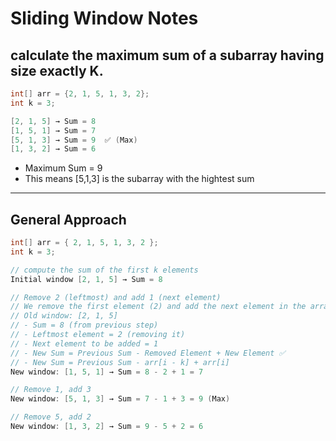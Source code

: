 # Sliding Window Notes

## calculate the maximum sum of a subarray having size exactly K.

```java
int[] arr = {2, 1, 5, 1, 3, 2};
int k = 3;

[2, 1, 5] → Sum = 8
[1, 5, 1] → Sum = 7
[5, 1, 3] → Sum = 9  ✅ (Max)
[1, 3, 2] → Sum = 6
```

- Maximum Sum = 9
- This means [5,1,3] is the subarray with the hightest sum

---

## General Approach

```java
int[] arr = { 2, 1, 5, 1, 3, 2 };
int k = 3;

// compute the sum of the first k elements
Initial window [2, 1, 5] → Sum = 8

// Remove 2 (leftmost) and add 1 (next element)
// We remove the first element (2) and add the next element in the array (1).
// Old window: [2, 1, 5]
// - Sum = 8 (from previous step)
// - Leftmost element = 2 (removing it)
// - Next element to be added = 1
// - New Sum = Previous Sum - Removed Element + New Element ✅
// - New Sum = Previous Sum - arr[i - k] + arr[i]
New window: [1, 5, 1] → Sum = 8 - 2 + 1 = 7

// Remove 1, add 3
New window: [5, 1, 3] → Sum = 7 - 1 + 3 = 9 (Max)

// Remove 5, add 2
New window: [1, 3, 2] → Sum = 9 - 5 + 2 = 6
```
